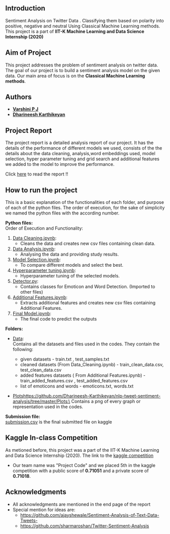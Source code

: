 ## Introduction
Sentiment Analysis on Twitter Data . Classifying them based on polarity into positive, negative and neutral Using Classical Machine Learning methods.
This project is a part of **IIT-K Machine Learning and Data Science Internship (2020)**


## Aim of Project

This project addresses the problem of sentiment analysis on twitter data. The goal of our project is to build a sentiment analysis model on the given data. Our main area of focus is on the **Classical Machine Learning methods**. 

## Authors

* [**Varshini P J**](https://github.com/)
* [**Dharineesh Karthikeyan**](https://github.com/Dharineesh-Karthikeyan)

## Project Report
The project report is a detailed analysis report of our project. It has the details of the performance of different models we used, consists of the the details about the data cleaning, analysis,word embeddings used, model selection, hyper parameter tuning and grid search and additional features we added to the model to improve the performance.

Click [here](https://github.com/Dharineesh-Karthikeyan/nlp-tweet-sentiment-analysis/blob/master/Project_Report.pdf) to read the report !!

## How to run the project
This is a basic explanation of the functionalities of each folder, and purpose of each of the python files.
The order of execution, for the sake of simplicity we named the python files with the according number.

**Python files:**\
   Order of Execution and Functionality:
   1. [Data Cleaning.ipynb](https://github.com/Dharineesh-Karthikeyan/nlp-tweet-sentiment-analysis/blob/master/1_Data_Cleaning.ipynb):
       * Cleans the data and creates new csv files containing clean data.
   2. [Data Analysis.ipynb](https://github.com/Dharineesh-Karthikeyan/nlp-tweet-sentiment-analysis/blob/master/2_Data_Analysis.ipynb):
       * Analysing the data and providing study results.
   3. [Model Selection.ipynb](https://github.com/Dharineesh-Karthikeyan/nlp-tweet-sentiment-analysis/blob/master/3_Model%20Selection.ipynb):
       * To compare different models and select the best.
   4. [Hyperparameter tuning.ipynb](https://github.com/Dharineesh-Karthikeyan/nlp-tweet-sentiment-analysis/blob/master/4_Hyperparameter%20tuning.ipynb):
       * Hyperparameter tuning of the selected models.
   5. [Detector.py](https://github.com/Dharineesh-Karthikeyan/nlp-tweet-sentiment-analysis/blob/master/5_Detector.py):
       * Contains classes for Emoticon and Word Detection. (Imported to other files)
   6. [Additional Features.ipynb](https://github.com/Dharineesh-Karthikeyan/nlp-tweet-sentiment-analysis/blob/master/6_Additional_Features.ipynb):
       * Extracts additional features and creates new csv files containing Additional Features.
   7. [Final Model.ipynb](https://github.com/Dharineesh-Karthikeyan/nlp-tweet-sentiment-analysis/blob/master/7_Final%20Model.ipynb):
       * The final code to predict the outputs

**Folders:**
   * [Data](https://github.com/Dharineesh-Karthikeyan/nlp-tweet-sentiment-analysis/tree/master/Data):\
     Contains all the datasets and files used in the codes. They contain the following:
     * given datasets - train.txt , test_samples.txt
     * cleaned datasets (From Data_Cleaning.ipynb) - train_clean_data.csv, test_clean_data.csv
     * added features datasets ( From Additional Features.ipynb) - train_added_features.csv , test_added_features.csv
     * list of emoticons and words - emoticons.txt, words.txt
	
	
   * [Plots]()https://github.com/Dharineesh-Karthikeyan/nlp-tweet-sentiment-analysis/tree/master/Plots:\
     Contains a png of every graph or representation used in the codes.


**Submission file:**\
[submission.csv](https://github.com/Dharineesh-Karthikeyan/nlp-tweet-sentiment-analysis/blob/master/submission.csv) is the final submitted file on kaggle


## Kaggle In-class Competition

As metioned before, this project was a part of the IIT-K Machine Learning and Data Science Internship (2020).
The link to the [kaggle competition](https://www.kaggle.com/c/sentiment-analysis-of-tweets)
* Our team name was "Project Code" and we placed 5th in the kaggle competition with a public score of **0.71051** and a private score of **0.71018**.


## Acknowledgments

* All acknowledgments are mentioned in the end page of the report 
* Special mention for ideas are:
    * https://github.com/ajayshewale/Sentiment-Analysis-of-Text-Data-Tweets-
    * https://github.com/sharmaroshan/Twitter-Sentiment-Analysis

